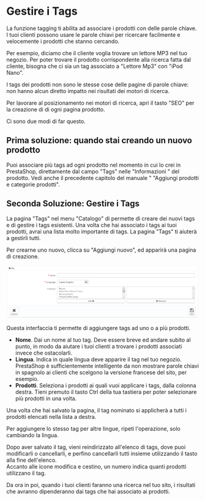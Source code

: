 # Gestire i Tags

La funzione  tagging ti abilita ad associare i prodotti con delle parole chiave. I tuoi clienti possono usare le parole chiavi per ricercare facilmente e velocemente i prodotti che stanno cercando.

Per esempio, diciamo che il cliente voglia trovare un lettore  MP3 nel tuo negozio. Per poter trovare il prodotto corrispondente alla ricerca fatta dal cliente, bisogna che ci sia un tag associato a "Lettore Mp3" con  "iPod Nano".

I tags dei prodotti non sono le stesse cose delle pagine di parole chiave: non hanno alcun diretto impatto nei risultati dei motori di ricerca.

Per lavorare al posizionamento nei motori di ricerca, apri il tasto "SEO" per la creazione di di ogni pagina prodotto.

Ci sono due modi di far questo.

## Prima soluzione: quando stai creando un nuovo prodotto <a href="#gestireitags-primasoluzione-quandostaicreandounnuovoprodotto" id="gestireitags-primasoluzione-quandostaicreandounnuovoprodotto"></a>

Puoi associare più tags ad ogni prodotto nel momento in cui lo crei in  PrestaShop, direttamente dal campo  "Tags" nelle  "Informazioni " del prodotto. Vedi anche il precedente capitolo del manuale " "Aggiungi prodotti e categorie prodotti".

## Seconda Soluzione: Gestire i  Tags <a href="#gestireitags-secondasoluzione-gestireitags" id="gestireitags-secondasoluzione-gestireitags"></a>

La pagina "Tags" nel menu "Catalogo" di permette di creare dei nuovi tags e di gestire i tags esistenti. Una volta che hai associato i tags ai tuoi prodotti, avrai una lista molto importante di tags. La pagina  "Tags" ti aiuterà a gestirli tutti.

Per crearne uno nuovo, clicca su "Aggiungi nuovo", ed apparirà una pagina di creazione.

![](../../../.gitbook/assets/51840107.png)

Questa interfaccia ti permette di aggiungere tags ad uno o a più prodotti.

* **Nome**. Dai un nome al tuo tag. Deve essere breve ed andare subito al punto, in modo da aiutare i tuoi clienti a trovare i prodotti associati invece che ostacolarli.
* **Lingua**. Indica in quale lingua deve apparire il tag nel tuo negozio.  PrestaShop è sufficientemente intelligente da non mostrare parole chiavi in spagnolo ai clienti che scelgono la versione francese del sito, per esempio.
* **Prodotti**. Seleziona i prodotti ai quali vuoi applicare i tags, dalla colonna destra. Tieni premuto il tasto Ctrl della tua tastiera per poter selezionare più prodotti in una volta.

Una volta che hai salvato la pagina, il tag nominato si applicherà a tutti i prodotti elencati nella lista a destra.

Per aggiungere lo stesso tag per altre lingue, ripeti l'operazione, solo cambiando la lingua.

Dopo aver salvato il  tag, vieni reindirizzato all'elenco di tags, dove puoi modificarli o cancellarli, e perfino cancellarli tutti insieme utilizzando il tasto alla fine dell'elenco.\
Accanto alle icone modifica e cestino, un numero indica quanti prodotti utilizzano il tag.

Da ora in poi, quando i tuoi clienti faranno una ricerca nel tuo sito, i risultati che avranno dipenderanno dai tags che hai associato ai prodotti.
